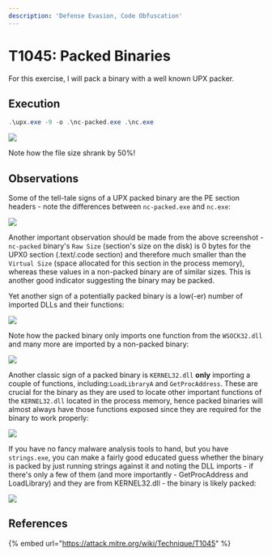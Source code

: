```yaml
---
description: 'Defense Evasion, Code Obfuscation'
---
```


# T1045: Packed Binaries

For this exercise, I will pack a binary with a well known UPX packer.

## Execution

```csharp
.\upx.exe -9 -o .\nc-packed.exe .\nc.exe
```

![](../.gitbook/assets/upx-pack.png)

Note how the file size shrank by 50%!

## Observations

Some of the tell-tale signs of a UPX packed binary are the PE section headers - note the differences between `nc-packed.exe` and `nc.exe`:

![](../.gitbook/assets/upx-packed-vs-unpacked.png)

Another important observation should be made from the above screenshot - `nc-packed` binary's `Raw Size` \(section's size on the disk\) is 0 bytes for the UPX0 section \(.text/.code section\) and therefore much smaller than the `Virtual Size` \(space allocated for this section in the process memory\), whereas these values in a non-packed binary are of similar sizes.  This is another good indicator suggesting the binary may be packed.

Yet another sign of a potentially packed binary is a low\(-er\) number of imported DLLs and their functions:

![](../.gitbook/assets/upx-imports.png)

Note how the packed binary only imports one function from the `WSOCK32.dll` and many more are imported by a non-packed binary:

![](../.gitbook/assets/upx-sockets.png)

Another classic sign of a packed binary is `KERNEL32.dll` **only** importing a couple of functions, including:`LoadLibraryA` and `GetProcAddress`. These are crucial for the binary as they are used to locate other important functions of the `KERNEL32.dll` located in the process memory, hence packed binaries will almost always have those functions exposed since they are required for the binary to work properly:

![](../.gitbook/assets/upx-kernel.png)

If you have no fancy malware analysis tools to hand, but you have `strings.exe`, you can make a fairly good educated guess whether the binary is packed by just running strings against it and noting the DLL imports - if there's only a few of them \(and more importantly - GetProcAddress and LoadLibrary\) and they are from KERNEL32.dll - the binary is likely packed:

![](../.gitbook/assets/upx-strings.png)

## References

{% embed url="https://attack.mitre.org/wiki/Technique/T1045" %}

